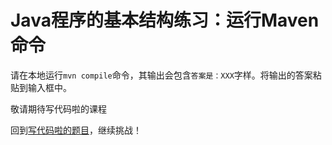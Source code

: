 # Java程序的基本结构练习：运行Maven命令

请在本地运行`mvn compile`命令，其输出会包含`答案是：XXX`字样。将输出的答案粘贴到输入框中。

敬请期待写代码啦的课程

回到[写代码啦的题目](https://xiedaimala.com/tasks/983f970a-bfd9-4141-89c1-c3479f2a61e8/quizzes/d979d280-c41a-4c09-9a08-1713cd49f850)，继续挑战！
